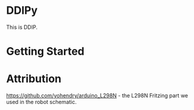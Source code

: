 # DDIPy

This is DDIP.

# Getting Started

# Attribution
https://github.com/yohendry/arduino_L298N - the L298N Fritzing part we used in the robot schematic.
